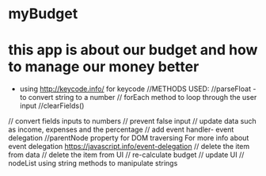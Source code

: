 # myBudget
# this app is about our budget and how to manage our money better
* using http://keycode.info/ for keycode
//METHODS USED:
//parseFloat - to convert string to a number
// forEach method to loop through the user input
//clearFields()

// convert fields inputs to numbers
// prevent false input
// update data such as income, expenses and the percentage
// add event handler- event delegation
//parentNode property for DOM traversing
 For more info about event delegation https://javascript.info/event-delegation
// delete the item from data
// delete the item from UI
// re-calculate budget
// update UI
// nodeList
using string methods to manipulate strings
